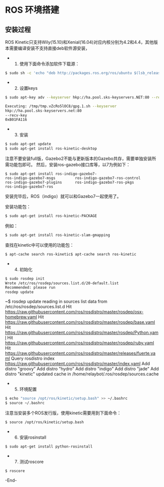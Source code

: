 # ROS 环境搭建
 
## 安装过程
ROS Kinetic只支持Wily(15.10)和Xenial(16.04)对应内核分别为4.2和4.4，其他版本需要编译安装不支持直接deb软件源安装，

- 1. 使用下面命令添加软件下载源：

```bash
$ sudo sh -c 'echo "deb http://packages.ros.org/ros/ubuntu $(lsb_release -sc) main" > /etc/apt/sources.list.d/ros-latest.list'
```

- 2. 设置keys

```bash
$ sudo apt-key adv --keyserver hkp://ha.pool.sks-keyservers.NET:80 --recv-key 0xB01FA116

Executing: /tmp/tmp.vZcRo5lOC8/gpg.1.sh --keyserver
hkp://ha.pool.sks-keyservers.net:80
--recv-key
0xB01FA116
```
- 3. 安装

```bash
$ sudo apt-get update
$ sudo apt-get install ros-kinetic-desktop
```
注意不要安装full版，Gazebo2不能与更新版本的Gazebo共存，需要单独安装所需功能包即可。
然后，安装ros-gazebo接口库等，以7为例如下：

```
$ sudo apt-get install ros-indigo-gazebo7-  
ros-indigo-gazebo7-msgs         ros-indigo-gazebo7-ros-control  
ros-indigo-gazebo7-plugins      ros-indigo-gazebo7-ros-pkgs  
ros-indigo-gazebo7-ros  
```
安装完毕后，ROS（indigo）就可以和Gazebo7一起使用了。

安装功能包：
```bash
$ sudo apt-get install ros-kinetic-PACKAGE
```

例如：
```bash
$ sudo apt-get install ros-kinetic-slam-gmapping
```
查找在kinetic中可以使用的功能包：
```bash
$ apt-cache search ros-kinetic$ apt-cache search ros-kinetic
```

- 4. 初始化
```bash
$ sudo rosdep init
Wrote /etc/ros/rosdep/sources.list.d/20-default.list
Recommended: please run
rosdep update
```


~$ rosdep update
reading in sources list data from /etc/ros/rosdep/sources.list.d
Hit https://raw.githubusercontent.com/ros/rosdistro/master/rosdep/osx-homebrew.yaml
Hit https://raw.githubusercontent.com/ros/rosdistro/master/rosdep/base.yaml
Hit https://raw.githubusercontent.com/ros/rosdistro/master/rosdep/Python.yaml
Hit https://raw.githubusercontent.com/ros/rosdistro/master/rosdep/ruby.yaml
Hit https://raw.githubusercontent.com/ros/rosdistro/master/releases/fuerte.yaml
Query rosdistro index https://raw.githubusercontent.com/ros/rosdistro/master/index.yaml
Add distro "groovy"
Add distro "hydro"
Add distro "indigo"
Add distro "jade"
Add distro "kinetic"
updated cache in /home/relaybot/.ros/rosdep/sources.cache

- 5. 环境配置

```bash
$ echo "source /opt/ros/kinetic/setup.bash" >> ~/.bashrc
$ source ~/.bashrc
```
注意当安装多个ROS发行版，使用kinetic需要用到下面命令：

```bash
$ source /opt/ros/kinetic/setup.bash
```

- 6. 安装rosinstall

```bash
$ sudo apt-get install python-rosinstall
```

- 7. 测试roscore

```bash
$ roscore
```
-End-